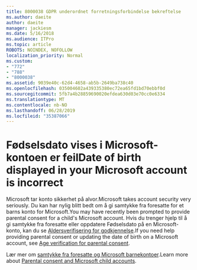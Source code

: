 ```yaml
---
title: 8000038 GDPR underordnet forretningsforbindelse bekreftelse
ms.author: daeite
author: daeite
manager: jackiesm
ms.date: 5/16/2018
ms.audience: ITPro
ms.topic: article
ROBOTS: NOINDEX, NOFOLLOW
localization_priority: Normal
ms.custom:
- "772"
- "788"
- "8000038"
ms.assetid: 9039e40c-62d4-4658-ab5b-2649ba738c40
ms.openlocfilehash: 035004602a439335380ec72ea65fd1bd70ebbf0d
ms.sourcegitcommit: 5fb7a4b28859690020efdea630d03e70cc0e6334
ms.translationtype: MT
ms.contentlocale: nb-NO
ms.lasthandoff: 06/28/2019
ms.locfileid: "35387066"
---
```

# <a name="date-of-birth-displayed-in-your-microsoft-account-is-incorrect"></a><span data-ttu-id="304d7-102">Fødselsdato vises i Microsoft-kontoen er feil</span><span class="sxs-lookup"><span data-stu-id="304d7-102">Date of birth displayed in your Microsoft account is incorrect</span></span>

<span data-ttu-id="304d7-103">Microsoft tar konto sikkerhet på alvor.</span><span class="sxs-lookup"><span data-stu-id="304d7-103">Microsoft takes account security very seriously.</span></span> <span data-ttu-id="304d7-104">Du kan har nylig blitt bedt om å gi samtykke fra foresatte for et barns konto for Microsoft.</span><span class="sxs-lookup"><span data-stu-id="304d7-104">You may have recently been prompted to provide parental consent for a child's Microsoft account.</span></span> <span data-ttu-id="304d7-105">Hvis du trenger hjelp til å gi samtykke fra foresatte eller oppdatere Fødselsdato på en Microsoft-konto, kan du se [Aldersverifisering for godkjennelse](https://go.microsoft.com/fwlink/p/?linkid=874364).</span><span class="sxs-lookup"><span data-stu-id="304d7-105">If you need help providing parental consent or updating the date of birth on a Microsoft account, see [Age verification for parental consent](https://go.microsoft.com/fwlink/p/?linkid=874364).</span></span>
  
<span data-ttu-id="304d7-106">Lær mer om [samtykke fra foresatte og Microsoft barnekontoer](https://go.microsoft.com/fwlink/p/?linkid=874365).</span><span class="sxs-lookup"><span data-stu-id="304d7-106">Learn more about [Parental consent and Microsoft child accounts](https://go.microsoft.com/fwlink/p/?linkid=874365).</span></span>
  